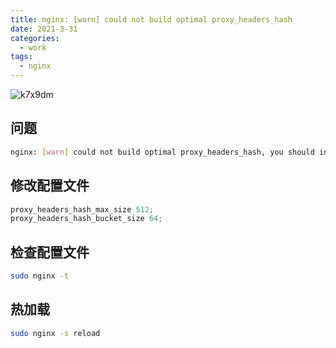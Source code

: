 ```yaml
---
title: nginx: [warn] could not build optimal proxy_headers_hash
date: 2021-3-31
categories:
  - work
tags:
  - nginx
---
```


![k7x9dm](https://gitee.com/snowyan/image/raw/master/md/wallhaven-k7x9dm.jpg)

<!-- more -->

## 问题

```bash
nginx: [warn] could not build optimal proxy_headers_hash, you should increase either proxy_headers_hash_max_size: 512 or proxy_headers_hash_bucket_size: 64; ignoring proxy_headers_hash_bucket_size
```

## 修改配置文件

```js
proxy_headers_hash_max_size 512;
proxy_headers_hash_bucket_size 64; 
```

## 检查配置文件

```bash
sudo nginx -t 
```


## 热加载

```bash
sudo nginx -s reload
```